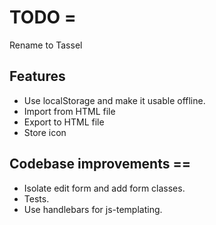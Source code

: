 # TODO =

Rename to Tassel

## Features

* Use localStorage and make it usable offline.
* Import from HTML file
* Export to HTML file
* Store icon

## Codebase improvements ==

* Isolate edit form and add form classes.
* Tests.
* Use handlebars for js-templating.
